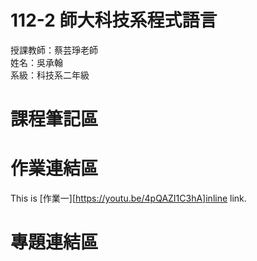 # 112-2 師大科技系程式語言  
授課教師：蔡芸琤老師  
姓名：吳承翰  
系級：科技系二年級  
# 課程筆記區
# 作業連結區
This is [作業一][https://youtu.be/4pQAZI1C3hA]inline link.
# 專題連結區
